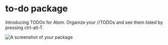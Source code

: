 # to-do package

Introducing TODOs for Atom. Organize your //TODOs and see them listed by pressing ctrl-alt-T.

![A screenshot of your package](http://i.imgur.com/5u5cGji.png)
